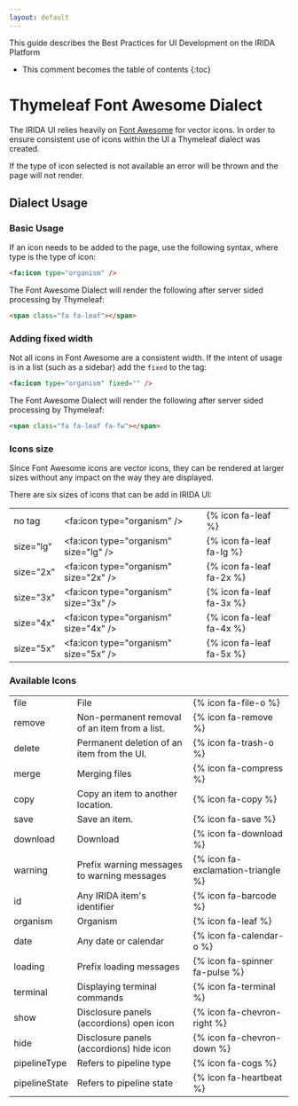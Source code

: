 ```yaml
---
layout: default
---
```


This guide describes the Best Practices for UI Development on the IRIDA Platform

* This comment becomes the table of contents
{:toc}

Thymeleaf Font Awesome Dialect
==============================

The IRIDA UI relies heavily on [Font Awesome](http://fortawesome.github.io/Font-Awesome/) for vector icons. In order to ensure consistent use of icons within the UI a Thymeleaf dialect was created.

If the type of icon selected is not available an error will be thrown and the page will not render.

Dialect Usage
-------------

### Basic Usage

If an icon needs to be added to the page, use the following syntax, where type is the type of icon:

```html
<fa:icon type="organism" />
```

The Font Awesome Dialect will render the following after server sided processing by Thymeleaf:

```html
<span class="fa fa-leaf"></span>
```

### Adding fixed width

Not all icons in Font Awesome are a consistent width.  If the intent of usage is in a list (such as a sidebar) add the `fixed` to the tag:

```html
<fa:icon type="organism" fixed="" />
```

The Font Awesome Dialect will render the following after server sided processing by Thymeleaf:

```html
<span class="fa fa-leaf fa-fw"></span>
```

### Icons size

Since Font Awesome icons are vector icons, they can be rendered at larger sizes without any impact on the way they are displayed.

There are six sizes of icons that can be add in IRIDA UI: 

<table>
<tr>
<td>
no tag
</td>
<td>
&lt;fa:icon type="organism" /&gt;
</td>
<td>    
{% icon fa-leaf %}
</td>
</tr>
<tr>
<td>
size="lg"
</td>
<td>
&lt;fa:icon type="organism" size="lg" /&gt;
</td>
<td>    
{% icon fa-leaf fa-lg %}
</td>
</tr>
<tr>
<td>
size="2x"
</td>
<td>
&lt;fa:icon type="organism" size="2x" /&gt;
</td>
<td>    
{% icon fa-leaf fa-2x %}
</td>
</tr>
<tr>
<td>
size="3x"
</td>
<td>
&lt;fa:icon type="organism" size="3x" /&gt;
</td>
<td>    
{% icon fa-leaf fa-3x %}
</td>
</tr>
<tr>
<td>
size="4x"
</td>
<td>
&lt;fa:icon type="organism" size="4x" /&gt;
</td>
<td>    
{% icon fa-leaf fa-4x %}
</td>
</tr>
<tr>
<td>
size="5x"
</td>
<td>
&lt;fa:icon type="organism" size="5x" /&gt;
</td>
<td>    
{% icon fa-leaf fa-5x %}
</td>
</tr>
</table>

### Available Icons

<table>
<tr>
<td>
file
</td>
<td>
File
</td>
<td>
{% icon fa-file-o %}
</td>
</tr>
<tr>
<td>
remove
</td>
<td>
Non-permanent removal of an item from a list.
</td>
<td>
{% icon fa-remove %}
</td>
</tr>
<tr>
<td>
delete
</td>
<td>
Permanent deletion of an item from the UI.
</td>
<td>
{% icon fa-trash-o %}
</td>
</tr>
<tr>
<td>
merge
</td>
<td>
Merging files
</td>
<td>
{% icon fa-compress %}
</td>
</tr>
<tr>
<td>
copy
</td>
<td>
Copy an item to another location.
</td>
<td>
{% icon fa-copy %}
</td>
</tr>
<tr>
<td>
save
</td>
<td>
Save an item.
</td>
<td>
{% icon fa-save %}
</td>
</tr>
<tr>
<td>
download
</td>
<td>
Download
</td>
<td>
{% icon fa-download %}
</td>
</tr>
<tr>
<td>
warning
</td>
<td>
Prefix warning messages to warning messages
</td>
<td>
{% icon fa-exclamation-triangle %}
</td>
</tr>
<tr>
<td>
id
</td>
<td>
Any IRIDA item's identifier
</td>
<td>
{% icon fa-barcode %}
</td>
</tr>
<tr>
<td>
organism
</td>
<td>
Organism
</td>
<td>
{% icon fa-leaf %}
</td>
</tr>
<tr>
<td>
date
</td>
<td>
Any date or calendar
</td>
<td>
{% icon fa-calendar-o %}
</td>
</tr>
<tr>
<td>
loading
</td>
<td>
Prefix loading messages
</td>
<td>
{% icon fa-spinner fa-pulse %}
</td>
</tr>
<tr>
<td>
terminal
</td>
<td>
Displaying terminal commands
</td>
<td>
{% icon fa-terminal %}
</td>
</tr>
<tr>
<td>
show
</td>
<td>
Disclosure panels (accordions) open icon
</td>
<td>
{% icon fa-chevron-right %}
</td>
</tr>
<tr>
<td>
hide
</td>
<td>
Disclosure panels (accordions) hide icon
</td>
<td>
{% icon fa-chevron-down %}
</td>
</tr>
<tr>
<td>
pipelineType
</td>
<td>
Refers to pipeline type
</td>
<td>
{% icon fa-cogs %}
</td>
</tr>
<tr>
<td>
pipelineState
</td>
<td>
Refers to pipeline state
</td>
<td>
{% icon fa-heartbeat %}
</td>
</tr>
</table>
